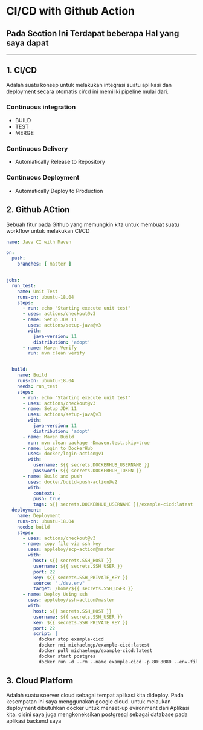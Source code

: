 # CI/CD with Github Action
## Pada Section Ini Terdapat beberapa Hal yang saya dapat 
---

## 1. CI/CD
Adalah suatu konsep untuk melakukan integrasi suatu aplikasi dan deployment secara otomatis ci/cd ini memiliki pipeline mulai dari.

### Continuous integration 
- BUILD
- TEST
- MERGE

### Continuous Delivery
- Automatically Release to Repository

### Continuous Deployment
- Automatically Deploy to Production

## 2. Github ACtion
Sebuah fitur pada Github yang memungkin kita untuk membuat suatu workflow untuk melakukan CI/CD
```yml
name: Java CI with Maven

on:
  push:
    branches: [ master ]


jobs:
  run_test:
    name: Unit Test
    runs-on: ubuntu-18.04
    steps:
      - run: echo "Starting execute unit test"
      - uses: actions/checkout@v3
      - name: Setup JDK 11
        uses: actions/setup-java@v3
        with:
          java-version: 11
          distribution: 'adopt'
      - name: Maven Verify
        run: mvn clean verify


  build:
    name: Build
    runs-on: ubuntu-18.04
    needs: run_test
    steps:
      - run: echo "Starting execute unit test"
      - uses: actions/checkout@v3
      - name: Setup JDK 11
        uses: actions/setup-java@v3
        with:
          java-version: 11
          distribution: 'adopt'
      - name: Maven Build
        run: mvn clean package -Dmaven.test.skip=true
      - name: Login to DockerHub
        uses: docker/login-action@v1
        with:
          username: ${{ secrets.DOCKERHUB_USERNAME }}
          password: ${{ secrets.DOCKERHUB_TOKEN }}
      - name: Build and push
        uses: docker/build-push-action@v2
        with:
          context: .
          push: true
          tags: ${{ secrets.DOCKERHUB_USERNAME }}/example-cicd:latest
  deployment:
    name: Deployment
    runs-on: ubuntu-18.04
    needs: build
    steps:
      - uses: actions/checkout@v3
      - name: copy file via ssh key
        uses: appleboy/scp-action@master
        with:
          host: ${{ secrets.SSH_HOST }}
          username: ${{ secrets.SSH_USER }}
          port: 22
          key: ${{ secrets.SSH_PRIVATE_KEY }}
          source: "./dev.env"
          target: /home/${{ secrets.SSH_USER }}
      - name: Deploy Using ssh
        uses: appleboy/ssh-action@master
        with:
          host: ${{ secrets.SSH_HOST }}
          username: ${{ secrets.SSH_USER }}
          key: ${{ secrets.SSH_PRIVATE_KEY }}
          port: 22
          script: |
            docker stop example-cicd
            docker rmi michaelmgp/example-cicd:latest
            docker pull michaelmgp/example-cicd:latest
            docker start postgres
            docker run -d --rm --name example-cicd -p 80:8080 --env-file=dev.env --network my_network michaelmgp/example-cicd:latest

```

## 3. Cloud Platform
Adalah suatu soerver cloud sebagai tempat aplikasi kita dideploy. Pada kesempatan ini saya menggunakan google cloud. untuk melaukan deployment dibutuhkan docker untuk menset-up evironment dari Aplikasi kita. disini saya juga mengkoneksikan postgresql sebagai database pada aplikasi backend saya

